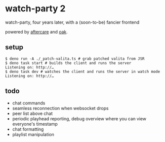 # watch-party 2

watch-party, four years later, with a (soon-to-be) fancier frontend

powered by [aftercare](https://github.com/char/aftercare) and [oak](https://jsr.io/@oak/oak).

## setup

```shell
$ deno run -A ./_patch-valita.ts # grab patched valita from JSR
$ deno task start # builds the client and runs the server
Listening on: http://…
$ deno task dev # watches the client and runs the server in watch mode
Listening on: http://…
```

## todo

- chat commands
- seamless reconnection when websocket drops
- peer list above chat
- periodic playhead reporting, debug overview where you can view everyone's timestamp
- chat formatting
- playlist manipulation
